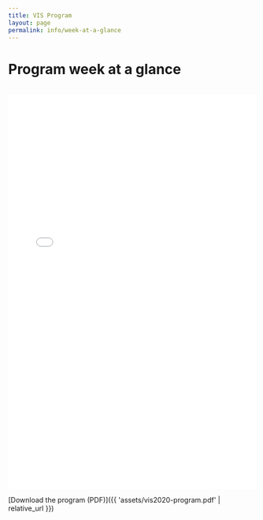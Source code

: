 ```yaml
---
title: VIS Program
layout: page
permalink: info/week-at-a-glance
---
```


# Program week at a glance

<br/>
<embed src="{{ 'assets/vis2020-program.pdf' | relative_url }}" type="application/pdf" width="100%" height="800px">
<br/>

[Download the program (PDF)]({{ 'assets/vis2020-program.pdf' | relative_url }})

